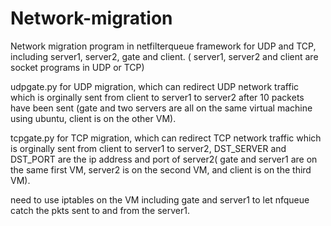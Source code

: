 # Network-migration
Network migration program in netfilterqueue framework for UDP and TCP, including server1, server2, gate and client. ( server1, server2 and client are socket programs in UDP or TCP)

udpgate.py for UDP migration, which can redirect UDP network traffic which is orginally sent from client to server1 to server2 after 10 packets have been sent (gate and two servers are all on the same virtual machine using ubuntu, client is on the other VM).
 
tcpgate.py for TCP migration,  which can redirect TCP network traffic which is orginally sent from client to server1 to server2, DST_SERVER and DST_PORT are the ip address and port of server2( gate and server1 are on the same first VM, server2 is on the second VM, and client is on the third VM).

need to use iptables on the VM including gate and server1 to let nfqueue catch the pkts sent to and from the server1.
